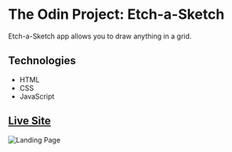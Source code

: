 # The Odin Project: Etch-a-Sketch

Etch-a-Sketch app allows you to draw anything in a grid.

## Technologies
* HTML
* CSS
* JavaScript

## [Live Site](https://xxnoc.github.io/odin-etch-a-sketch)

![Landing Page](https://www.imghost.net/ib/fxJsKRaDXFw24FW_1695030808.png)
